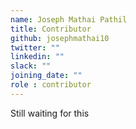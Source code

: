 ```yaml
---
name: Joseph Mathai Pathil
title: Contributor
github: josephmathai10
twitter: ""
linkedin: ""
slack: ""
joining_date: ""
role : contributor
---
```


Still waiting for this
